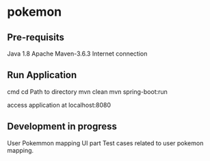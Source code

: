 # pokemon

## Pre-requisits 

Java 1.8
Apache Maven-3.6.3
Internet connection

## Run Application

cmd
cd Path to directory 
mvn clean
mvn spring-boot:run

access application at localhost:8080

## Development in progress

User Pokemmon mapping UI part
Test cases related to user pokemon mapping.

